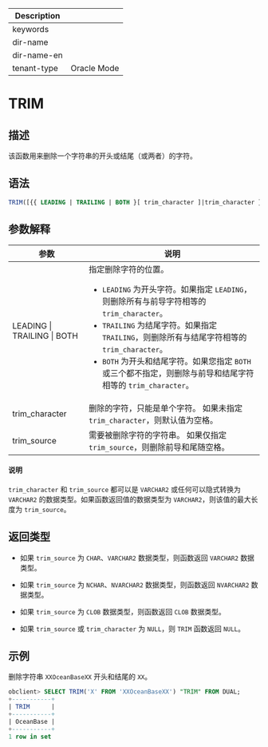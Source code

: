 | Description   |                 |
|---------------|-----------------|
| keywords      |                 |
| dir-name      |                 |
| dir-name-en   |                 |
| tenant-type   | Oracle Mode     |

# TRIM

## 描述

该函数用来删除一个字符串的开头或结尾（或两者）的字符。

## 语法

```sql
TRIM([{{ LEADING | TRAILING | BOTH }[ trim_character ]|trim_character }FROM] trim_source)
```

## 参数解释

|             参数              |                                                                                                                                                                                说明                                                                                                                                                                                 |
|-----------------------------|-------------------------------------------------------------------------------------------------------------------------------------------------------------------------------------------------------------------------------------------------------------------------------------------------------------------------------------------------------------------|
| LEADING \| TRAILING \| BOTH | 指定删除字符的位置。 <ul><li> `LEADING` 为开头字符。如果指定 `LEADING`，则删除所有与前导字符相等的 `trim_character`。  </li><li> `TRAILING` 为结尾字符。如果指定 `TRAILING`，则删除所有与结尾字符相等的 `trim_character`。   </li><li> `BOTH` 为开头和结尾字符。如果您指定 `BOTH` 或三个都不指定，则删除与前导和结尾字符相等的 `trim_character`。</li></ul>    |
| trim_character              | 删除的字符，只能是单个字符。 如果未指定 `trim_character`，则默认值为空格。                                                                                                                                                                                                                                                                                                    |
| trim_source                 | 需要被删除字符的字符串。 如果仅指定 `trim_source`，则删除前导和尾随空格。                                                                                                                                                                                                                                                                                                      |

  <main id="notice" type='explain'>
    <h4>说明</h4>
    <p><code>trim_character</code> 和 <code>trim_source</code> 都可以是 <code>VARCHAR2</code> 或任何可以隐式转换为 <code>VARCHAR2</code> 的数据类型。如果函数返回值的数据类型为 <code>VARCHAR2</code>，则该值的最大长度为 <code>trim_source</code>。</p>
  </main>

## 返回类型

* 如果 `trim_source` 为 `CHAR`、`VARCHAR2` 数据类型，则函数返回 `VARCHAR2` 数据类型。

* 如果 `trim_source` 为 `NCHAR`、`NVARCHAR2` 数据类型，则函数返回 `NVARCHAR2` 数据类型。

* 如果 `trim_source` 为 `CLOB` 数据类型，则函数返回 `CLOB` 数据类型。

* 如果 `trim_source` 或 `trim_character` 为 `NULL`，则 `TRIM` 函数返回 `NULL`。

## 示例

删除字符串 `XXOceanBaseXX` 开头和结尾的 `XX`。

```sql
obclient> SELECT TRIM('X' FROM 'XXOceanBaseXX') "TRIM" FROM DUAL;
+-----------+
| TRIM      |
+-----------+
| OceanBase |
+-----------+
1 row in set
```

